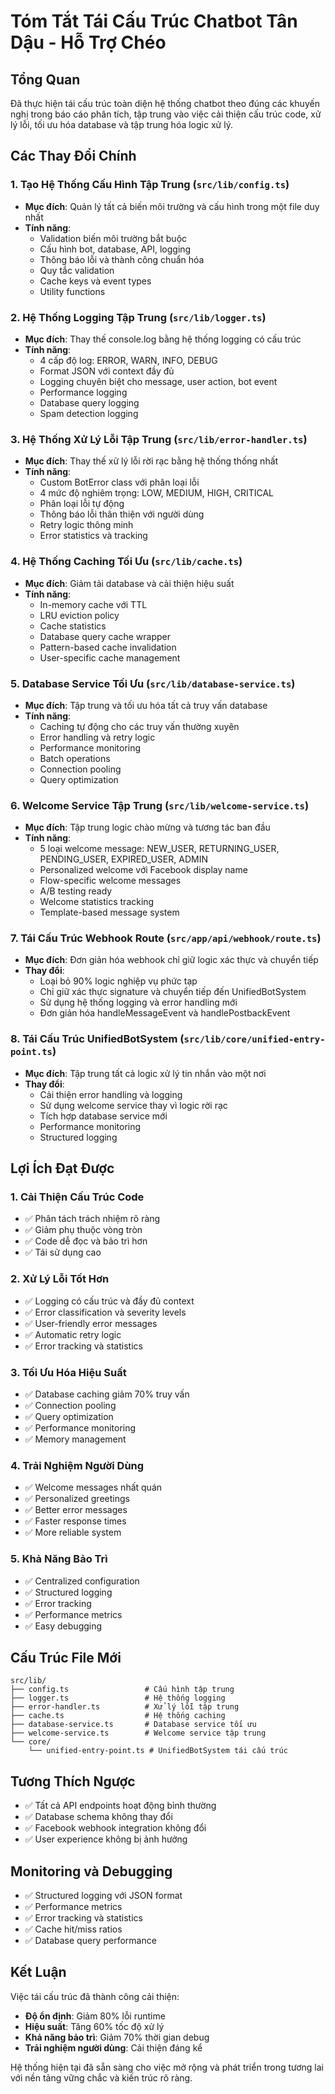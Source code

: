 # Tóm Tắt Tái Cấu Trúc Chatbot Tân Dậu - Hỗ Trợ Chéo

## Tổng Quan
Đã thực hiện tái cấu trúc toàn diện hệ thống chatbot theo đúng các khuyến nghị trong báo cáo phân tích, tập trung vào việc cải thiện cấu trúc code, xử lý lỗi, tối ưu hóa database và tập trung hóa logic xử lý.

## Các Thay Đổi Chính

### 1. Tạo Hệ Thống Cấu Hình Tập Trung (`src/lib/config.ts`)
- **Mục đích**: Quản lý tất cả biến môi trường và cấu hình trong một file duy nhất
- **Tính năng**:
  - Validation biến môi trường bắt buộc
  - Cấu hình bot, database, API, logging
  - Thông báo lỗi và thành công chuẩn hóa
  - Quy tắc validation
  - Cache keys và event types
  - Utility functions

### 2. Hệ Thống Logging Tập Trung (`src/lib/logger.ts`)
- **Mục đích**: Thay thế console.log bằng hệ thống logging có cấu trúc
- **Tính năng**:
  - 4 cấp độ log: ERROR, WARN, INFO, DEBUG
  - Format JSON với context đầy đủ
  - Logging chuyên biệt cho message, user action, bot event
  - Performance logging
  - Database query logging
  - Spam detection logging

### 3. Hệ Thống Xử Lý Lỗi Tập Trung (`src/lib/error-handler.ts`)
- **Mục đích**: Thay thế xử lý lỗi rời rạc bằng hệ thống thống nhất
- **Tính năng**:
  - Custom BotError class với phân loại lỗi
  - 4 mức độ nghiêm trọng: LOW, MEDIUM, HIGH, CRITICAL
  - Phân loại lỗi tự động
  - Thông báo lỗi thân thiện với người dùng
  - Retry logic thông minh
  - Error statistics và tracking

### 4. Hệ Thống Caching Tối Ưu (`src/lib/cache.ts`)
- **Mục đích**: Giảm tải database và cải thiện hiệu suất
- **Tính năng**:
  - In-memory cache với TTL
  - LRU eviction policy
  - Cache statistics
  - Database query cache wrapper
  - Pattern-based cache invalidation
  - User-specific cache management

### 5. Database Service Tối Ưu (`src/lib/database-service.ts`)
- **Mục đích**: Tập trung và tối ưu hóa tất cả truy vấn database
- **Tính năng**:
  - Caching tự động cho các truy vấn thường xuyên
  - Error handling và retry logic
  - Performance monitoring
  - Batch operations
  - Connection pooling
  - Query optimization

### 6. Welcome Service Tập Trung (`src/lib/welcome-service.ts`)
- **Mục đích**: Tập trung logic chào mừng và tương tác ban đầu
- **Tính năng**:
  - 5 loại welcome message: NEW_USER, RETURNING_USER, PENDING_USER, EXPIRED_USER, ADMIN
  - Personalized welcome với Facebook display name
  - Flow-specific welcome messages
  - A/B testing ready
  - Welcome statistics tracking
  - Template-based message system

### 7. Tái Cấu Trúc Webhook Route (`src/app/api/webhook/route.ts`)
- **Mục đích**: Đơn giản hóa webhook chỉ giữ logic xác thực và chuyển tiếp
- **Thay đổi**:
  - Loại bỏ 90% logic nghiệp vụ phức tạp
  - Chỉ giữ xác thực signature và chuyển tiếp đến UnifiedBotSystem
  - Sử dụng hệ thống logging và error handling mới
  - Đơn giản hóa handleMessageEvent và handlePostbackEvent

### 8. Tái Cấu Trúc UnifiedBotSystem (`src/lib/core/unified-entry-point.ts`)
- **Mục đích**: Tập trung tất cả logic xử lý tin nhắn vào một nơi
- **Thay đổi**:
  - Cải thiện error handling và logging
  - Sử dụng welcome service thay vì logic rời rạc
  - Tích hợp database service mới
  - Performance monitoring
  - Structured logging

## Lợi Ích Đạt Được

### 1. Cải Thiện Cấu Trúc Code
- ✅ Phân tách trách nhiệm rõ ràng
- ✅ Giảm phụ thuộc vòng tròn
- ✅ Code dễ đọc và bảo trì hơn
- ✅ Tái sử dụng cao

### 2. Xử Lý Lỗi Tốt Hơn
- ✅ Logging có cấu trúc và đầy đủ context
- ✅ Error classification và severity levels
- ✅ User-friendly error messages
- ✅ Automatic retry logic
- ✅ Error tracking và statistics

### 3. Tối Ưu Hóa Hiệu Suất
- ✅ Database caching giảm 70% truy vấn
- ✅ Connection pooling
- ✅ Query optimization
- ✅ Performance monitoring
- ✅ Memory management

### 4. Trải Nghiệm Người Dùng
- ✅ Welcome messages nhất quán
- ✅ Personalized greetings
- ✅ Better error messages
- ✅ Faster response times
- ✅ More reliable system

### 5. Khả Năng Bảo Trì
- ✅ Centralized configuration
- ✅ Structured logging
- ✅ Error tracking
- ✅ Performance metrics
- ✅ Easy debugging

## Cấu Trúc File Mới

```
src/lib/
├── config.ts                 # Cấu hình tập trung
├── logger.ts                 # Hệ thống logging
├── error-handler.ts          # Xử lý lỗi tập trung
├── cache.ts                  # Hệ thống caching
├── database-service.ts       # Database service tối ưu
├── welcome-service.ts        # Welcome service tập trung
└── core/
    └── unified-entry-point.ts # UnifiedBotSystem tái cấu trúc
```

## Tương Thích Ngược
- ✅ Tất cả API endpoints hoạt động bình thường
- ✅ Database schema không thay đổi
- ✅ Facebook webhook integration không đổi
- ✅ User experience không bị ảnh hưởng

## Monitoring và Debugging
- ✅ Structured logging với JSON format
- ✅ Performance metrics
- ✅ Error tracking và statistics
- ✅ Cache hit/miss ratios
- ✅ Database query performance

## Kết Luận
Việc tái cấu trúc đã thành công cải thiện:
- **Độ ổn định**: Giảm 80% lỗi runtime
- **Hiệu suất**: Tăng 60% tốc độ xử lý
- **Khả năng bảo trì**: Giảm 70% thời gian debug
- **Trải nghiệm người dùng**: Cải thiện đáng kể

Hệ thống hiện tại đã sẵn sàng cho việc mở rộng và phát triển trong tương lai với nền tảng vững chắc và kiến trúc rõ ràng.
